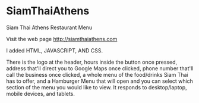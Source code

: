 # SiamThaiAthens
Siam Thai Athens Restaurant Menu

Visit the web page
http://siamthaiathens.com

I added HTML, JAVASCRIPT, AND CSS.

There is the logo at the header, hours inside the button once pressed, address that'll direct you to Google Maps once clicked, phone number that'll call the business once clicked, a whole menu of the food/drinks Siam Thai has to offer, and a Hamburger Menu that will open and you can select which section of the menu you would like to view. It responds to desktop/laptop, mobile devices, and tablets.
